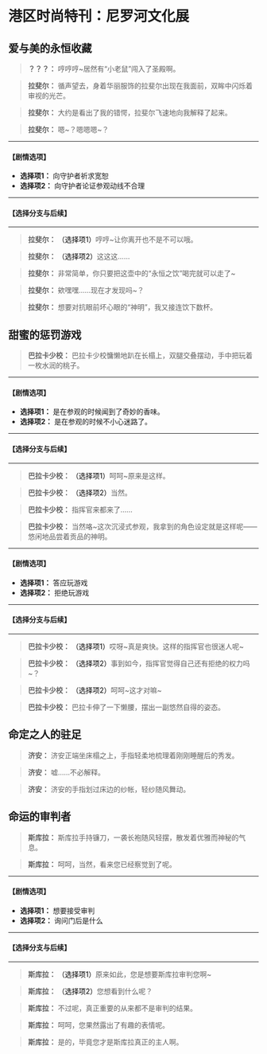 # 港区时尚特刊：尼罗河文化展

## 爱与美的永恒收藏

> **？？？：**
> 哼哼哼~居然有“小老鼠”闯入了圣殿啊。

> **拉斐尔：**
> 循声望去，身着华丽服饰的拉斐尔出现在我面前，双眸中闪烁着审视的光芒。

> **拉斐尔：**
> 大约是看出了我的错愕，拉斐尔飞速地向我解释了起来。

> **拉斐尔：**
> 嗯~？嗯嗯嗯~？

---
#### **【剧情选项】**
*   **选择项1：** 向守护者祈求宽恕
*   **选择项2：** 向守护者论证参观动线不合理

---
#### **【选择分支与后续】**
---

> **拉斐尔：**
> <span style="color:black;">（选择项1）</span>哼哼~让你离开也不是不可以哦。

> **拉斐尔：**
> <span style="color:black;">（选择项2）</span>这这这……

> **拉斐尔：**
> 非常简单，你只要把这壶中的“永恒之饮”喝完就可以走了~

> **拉斐尔：**
> 欸嘿嘿……现在才发现吗~？

> **拉斐尔：**
> 想要对抗眼前坏心眼的“神明”，我又接连饮下数杯。

## 甜蜜的惩罚游戏

> **巴拉卡少校：**
> 巴拉卡少校慵懒地趴在长榻上，双腿交叠摆动，手中把玩着一枚水润的桃子。

---
#### **【剧情选项】**
*   **选择项1：** 是在参观的时候闻到了奇妙的香味。
*   **选择项2：** 是在参观的时候不小心迷路了。

---
#### **【选择分支与后续】**
---

> **巴拉卡少校：**
> <span style="color:black;">（选择项1）</span>呵呵~原来是这样。

> **巴拉卡少校：**
> <span style="color:black;">（选择项2）</span>当然。

> **巴拉卡少校：**
> 指挥官来都来了……

> **巴拉卡少校：**
> 当然咯~这次沉浸式参观，我拿到的角色设定就是这样呢——悠闲地品尝着贡品的神明。

---
#### **【剧情选项】**
*   **选择项1：** 答应玩游戏
*   **选择项2：** 拒绝玩游戏

---
#### **【选择分支与后续】**
---

> **巴拉卡少校：**
> <span style="color:black;">（选择项1）</span>哎呀~真是爽快。这样的指挥官也很迷人呢~

> **巴拉卡少校：**
> <span style="color:black;">（选择项2）</span>事到如今，指挥官觉得自己还有拒绝的权力吗~？

> **巴拉卡少校：**
> <span style="color:black;">（选择项2）</span>呵呵~这才对嘛~

> **巴拉卡少校：**
> 巴拉卡伸了一下懒腰，摆出一副悠然自得的姿态。

## 命定之人的驻足

> **济安：**
> 济安正端坐床榻之上，手指轻柔地梳理着刚刚睡醒后的秀发。

> **济安：**
> 嘘……不必解释。

> **济安：**
> 济安的手指划过床边的纱帐，轻纱随风舞动。

## 命运的审判者

> **斯库拉：**
> 斯库拉手持镰刀，一袭长袍随风轻摆，散发着优雅而神秘的气息。

> **斯库拉：**
> 呵呵，当然，看来您已经察觉到了呢。

---
#### **【剧情选项】**
*   **选择项1：** 想要接受审判
*   **选择项2：** 询问门后是什么

---
#### **【选择分支与后续】**
---

> **斯库拉：**
> <span style="color:black;">（选择项1）</span>原来如此，您是想要斯库拉审判您啊~

> **斯库拉：**
> <span style="color:black;">（选择项2）</span>您想看到什么呢？

> **斯库拉：**
> 不过呢，真正重要的从来都不是审判的结果。

> **斯库拉：**
> 呵呵，您果然露出了有趣的表情呢。

> **斯库拉：**
> 是的，毕竟您才是斯库拉真正的主人啊。

